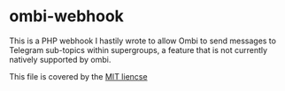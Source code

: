 # ombi-webhook

This is a PHP webhook I hastily wrote to allow Ombi to send messages to Telegram sub-topics within supergroups, a feature that is not currently natively supported by ombi.

This file is covered by the [MIT liencse](https://github.com/goose-ws/ombi-webhook/blob/main/LICENSE)